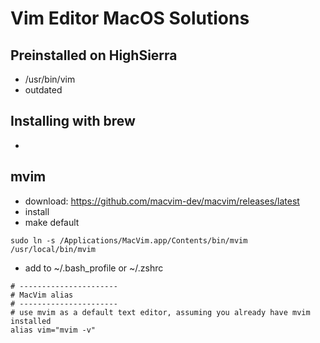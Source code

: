 # Vim Editor MacOS Solutions

## Preinstalled on HighSierra

- /usr/bin/vim
- outdated

## Installing with brew

- 

## mvim

- download: https://github.com/macvim-dev/macvim/releases/latest
- install
- make default
```
sudo ln -s /Applications/MacVim.app/Contents/bin/mvim /usr/local/bin/mvim
```
- add to ~/.bash_profile or ~/.zshrc
```
# ----------------------
# MacVim alias
# ----------------------
# use mvim as a default text editor, assuming you already have mvim installed
alias vim="mvim -v" 
```
